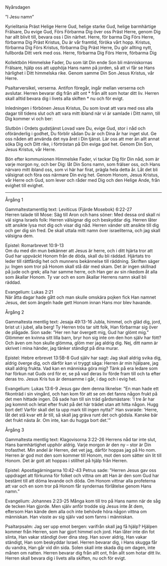 ﻿Nyårsdagen




”I Jesu namn”




Kyrielitania
Präst        Helige Herre Gud, helige starke Gud, helige barmhärtige Frälsare, Du evige Gud,
Förs        Förbarma Dig över oss
Präst        Herre, genom Dig har allt blivit till, bevara oss i Din närhet. Herre, för barma Dig
Förs        Herre, förbarma Dig
Präst        Kristus, Du är vår framtid, föröka vårt hopp. Kristus, förbarma Dig
Förs        Kristus, förbarma Dig
Präst        Herre, Du gör allting nytt, fullborda Ditt verk med oss. Herre, förbarma Dig
Förs        Herre, förbarma Dig




Kollektbön
Himmelske Fader, Du som lät Din ende Son bli människornas Frälsare,
hjälp oss att upphöja Hans namn på jorden,
så att vi får se Hans härlighet i Ditt himmelska rike.
Genom samme Din Son Jesus Kristus, vår Herre.




Psaltarversikel, verserna. Antifon föregår, ingår mellan verserna och avslutar.
Herren bevarar dig från allt ont * från allt som hotar ditt liv.
Herren skall alltid bevara dig i livets alla skiften * nu och för evigt.




Inledningen i förbönen
Jesus Kristus, Du som lovat att vara med oss alla dagar till tidens slut och att vara mitt ibland när vi är samlade i Ditt namn, till Dig kommer vi och ber:




Slutbön i Ordets gudstjänst
Lovad vare Du, evige Gud, stor i nåd och oföränderlig i godhet, Du förblir sådan Du är och Dina år har inget slut. Ge oss nåden att använda det nya året i Din tjänst.
Lär oss att mer än allt annat söka Dig och Ditt rike, i förtröstan på Din eviga god het. Genom Din Son, Jesus Kristus, vår Herre.




Bön efter kommunionen
Himmelske Fader, vi tackar Dig för Din nåd, som är varje morgon ny, och ber Dig:
låt Din Sons namn, som frälser oss, och Hans närvaro mitt ibland oss, som vi här har firat, prägla hela detta år. Låt det bli välsignat och föra oss närmare Din evig het.
Genom Honom, Jesus Kristus, vår Herre och Gud, som lever och råder med Dig och den Helige Ande, från evighet till evighet.
________________
Årgång 1




Gammaltestamentlig text: Leviticus (Fjärde Mosebok) 6:22-27  
Herren talade till Mose: Säg till Aron och hans söner: Med dessa ord skall ni väl signa Israels folk: Herren välsignar dig och beskyddar dig. Herren låter sitt ansikte lysa mot dig och visar dig nåd. Herren vänder sitt ansikte till dig och ger dig sin fred. De skall uttala mitt namn över israeliterna, och jag skall välsigna dem.
 
Epistel: Romarbrevet 10:9-13  
Om du med din mun bekänner att Jesus är herre, och i ditt hjärta tror att Gud har uppväckt Honom från de döda, skall du bli räddad. Hjärtats tro leder till rättfärdig het och munnens bekännelse till räddning. Skriften säger ju: Ingen som tror på Honom skall stå där med skam. Det är ingen skillnad på jude och grek; alla har samme herre, och Han ger av sin rikedom åt alla som åkallar Honom. Ty var och en som åkallar Herrens namn skall bli räddad. 




Evangelium: Lukas 2:21  
När åtta dagar hade gått och man skulle omskära pojken fick Han namnet Jesus, det som ängeln hade gett Honom innan Hans mor blev havande. 








Årgång 2




Gammaltesta mentlig text: Jesaja 49:13-16
Jubla, himmel, och gläd dig, jord, brist ut i jubel, alla berg! Ty Herren trös tar sitt folk, Han förbarmar sig över de plågade. Sion sade: ”Her ren har övergett mig, Gud har glömt mig.” Glömmer en kvinna sitt lilla barn, bryr hon sig inte om den hon själv har fött? Och även om hon skulle glömma, glöm mer jag aldrig dig. Nej, ditt namn är skrivet i mina händer, jag tänker ständigt på dina murar. 




Epistel: Hebre erbrevet 13:5B-8
Gud själv har sagt: Jag skall aldrig svika dig, aldrig överge dig, och därför kan vi tryggt säga: Herren är min hjälpare, jag skall aldrig frukta. Vad kan en människa göra mig? Tänk på era ledare som har förkun nat Guds ord för er, se på vad deras liv förde fram till och ta efter deras tro. Jesus Kris tus är densamme i går, i dag och i evig het. 




Evangelium: Lukas 13:6-9
Jesus gav dem denna liknelse: ”En man hade ett fikonträd i sin vingård, och han kom för att se om det fanns någon frukt på det men hittade ingen. Då sade han till sin träd gårdsmästare: 'I tre år har jag kommit och letat efter frukt på det här trädet utan att hitta någon. Hugg bort det! Varför skall det ta upp mark till ingen nytta?' Han svarade: 'Herre, låt det stå kvar ett år till, så skall jag gräva runt det och gödsla. Kanske bär det frukt nästa år. Om inte, kan du hugga bort det.'”








Årgång 3




Gammaltesta mentlig text: Klagovisorna 3:22-26
Herrens nåd tar inte slut, Hans barmhärtighet upphör aldrig. Varje morgon är den ny – stor är Din trofasthet. Min andel är Herren, det vet jag, därför hoppas jag på Ho nom. Herren är god mot den som kommer till Honom, mot den som sätter sin lit till Honom. Det är gott att hoppas i stillhet på hjälp från Herren.




Epistel: Apostlagärningarna 10:42-43
Petrus sade: ”Herren Jesus gav oss uppdraget att förkunna för folket och vittna om att Han är den som Gud har bestämt till att döma levande och döda. Om Honom vittnar alla profeterna att var och en som tror på Honom får syndernas förlåtelse genom Hans namn.” 




Evangelium: Johannes 2:23-25
Många kom till tro på Hans namn när de såg de tecken Han gjorde. Men själv anför trodde sig Jesus inte åt dem, eftersom Han kände dem alla och inte behövde höra någon vittna om människan. Han visste av sig själv vad som fanns i människan.








Psaltarpsalm: 
Jag ser upp emot bergen: varifrån skall jag få hjälp? 
Hjälpen kommer från Herren, som har gjort himmel och jord. 
Han låter inte din fot slinta, Han vakar ständigt över dina steg. 
Han sover aldrig, Han vakar ständigt, Han som beskyddar Israel. 
Herren bevarar dig, i Hans skugga får du vandra, Han går vid din sida. 
Solen skall inte skada dig om dagen, inte månen om natten. 
Herren bevarar dig från allt ont, från allt som hotar ditt liv. 
Herren skall bevara dig i livets alla skiften, nu och för evigt.